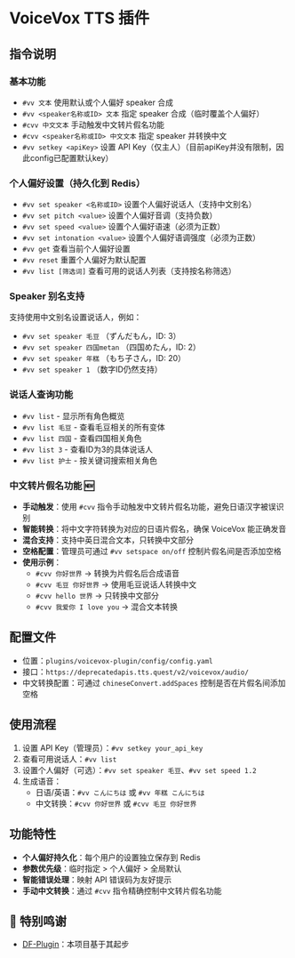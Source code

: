 # VoiceVox TTS 插件

## 指令说明

### 基本功能
- `#vv 文本` 使用默认或个人偏好 speaker 合成
- `#vv <speaker名称或ID> 文本` 指定 speaker 合成（临时覆盖个人偏好）
- `#cvv 中文文本` 手动触发中文转片假名功能
- `#cvv <speaker名称或ID> 中文文本` 指定 speaker 并转换中文
- `#vv setkey <apiKey>` 设置 API Key（仅主人）（目前apiKey并没有限制，因此config已配置默认key）

### 个人偏好设置（持久化到 Redis）
- `#vv set speaker <名称或ID>` 设置个人偏好说话人（支持中文别名）
- `#vv set pitch <value>` 设置个人偏好音调（支持负数）
- `#vv set speed <value>` 设置个人偏好语速（必须为正数）
- `#vv set intonation <value>` 设置个人偏好语调强度（必须为正数）
- `#vv get` 查看当前个人偏好设置
- `#vv reset` 重置个人偏好为默认配置
- `#vv list [筛选词]` 查看可用的说话人列表（支持按名称筛选）

### Speaker 别名支持
支持使用中文别名设置说话人，例如：
- `#vv set speaker 毛豆` （ずんだもん，ID: 3）
- `#vv set speaker 四国metan` （四国めたん，ID: 2）
- `#vv set speaker 年糕` （もち子さん，ID: 20）
- `#vv set speaker 1` （数字ID仍然支持）

### 说话人查询功能
- `#vv list` - 显示所有角色概览
- `#vv list 毛豆` - 查看毛豆相关的所有变体
- `#vv list 四国` - 查看四国相关角色
- `#vv list 3` - 查看ID为3的具体说话人
- `#vv list 护士` - 按关键词搜索相关角色

### 中文转片假名功能 🆕
- **手动触发**：使用 `#cvv` 指令手动触发中文转片假名功能，避免日语汉字被误识别
- **智能转换**：将中文字符转换为对应的日语片假名，确保 VoiceVox 能正确发音
- **混合支持**：支持中英日混合文本，只转换中文部分
- **空格配置**：管理员可通过 `#vv setspace on/off` 控制片假名间是否添加空格
- **使用示例**：
  - `#cvv 你好世界` → 转换为片假名后合成语音
  - `#cvv 毛豆 你好世界` → 使用毛豆说话人转换中文
  - `#cvv hello 世界` → 只转换中文部分
  - `#cvv 我爱你 I love you` → 混合文本转换

## 配置文件
- 位置：`plugins/voicevox-plugin/config/config.yaml`
- 接口：`https://deprecatedapis.tts.quest/v2/voicevox/audio/`
- 中文转换配置：可通过 `chineseConvert.addSpaces` 控制是否在片假名间添加空格

## 使用流程
1. 设置 API Key（管理员）：`#vv setkey your_api_key`
2. 查看可用说话人：`#vv list`
3. 设置个人偏好（可选）：`#vv set speaker 毛豆`、`#vv set speed 1.2`
4. 生成语音：
   - 日语/英语：`#vv こんにちは` 或 `#vv 年糕 こんにちは`
   - 中文转换：`#cvv 你好世界` 或 `#cvv 毛豆 你好世界`

## 功能特性
- **个人偏好持久化**：每个用户的设置独立保存到 Redis
- **参数优先级**：临时指定 > 个人偏好 > 全局默认
- **智能错误处理**：映射 API 错误码为友好提示
- **手动中文转换**：通过 `#cvv` 指令精确控制中文转片假名功能

## 🎁 特别鸣谢

- [DF-Plugin](https://github.com/DenFengLai/DF-Plugin)：本项目基于其起步